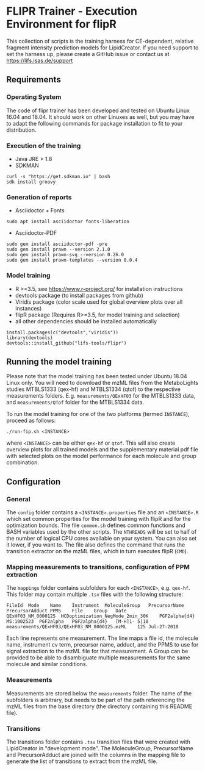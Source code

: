 # FLIPR Trainer - Execution Environment for flipR
This collection of scripts is the training harness for CE-dependent, relative fragment intensity prediction models for LipidCreator.
If you need support to set the harness up, please create a GitHub issue or contact us at https://lifs.isas.de/support 

## Requirements

### Operating System
The code of flipr trainer has been developed and tested on Ubuntu Linux 16.04 and 18.04. It should work on other Linuxes as well, but you may have to adapt the following commands for package installation to fit to your distribution.

### Execution of the training
- Java JRE > 1.8
- SDKMAN 

```
curl -s "https://get.sdkman.io" | bash
sdk install groovy
```

### Generation of reports
- Asciidoctor + Fonts

```
sudo apt install asciidoctor fonts-liberation
```
    
- Asciidoctor-PDF

```
sudo gem install asciidoctor-pdf -pre
sudo gem install prawn --version 2.1.0
sudo gem install prawn-svg --version 0.26.0
sudo gem install prawn-templates --version 0.0.4
```

### Model training  

- R >=3.5, see https://www.r-project.org/ for installation instructions
- devtools package (to install packages from github)
- Viridis package (color scale used for global overview plots over all instances)
- flipR package (Requires R>=3.5, for model training and selection)
- all other dependencies should be installed automatically

```
install.packages(c("devtools","viridis"))
library(devtools)
devtools::install_github("lifs-tools/flipr")
```

## Running the model training

Please note that the model training has been tested under Ubuntu 18.04 Linux only.
You will need to download the mzML files from the MetaboLights studies MTBLS1333 (qex-hf) and MTBLS1334 (qtof) to the respective measurements folders. E.g. `measurements/QExHF03` for the MTBLS1333 data, and `measurements/QTof` folder for the MTBLS1334 data.

To run the model training for one of the two platforms (termed `INSTANCE`), proceed as follows:

```
./run-fip.sh <INSTANCE>
```

where `<INSTANCE>` can be either `qex-hf` or `qtof`. 
This will also create overview plots for all trained models and the supplementary material pdf file with selected plots on the model performance for each molecule and group combination.

## Configuration

### General
The `config` folder contains a `<INSTANCE>.properties` file and an `<INSTANCE>.R` which set common properties for the model training with flipR and for the optimization bounds. The file `common.sh` defines common functions and BASH variables used by the other scripts. The `NTHREADS` will be set to half of the number of logical CPU cores available on your system. You can also set it lower, if you want to. 
The file also defines the command that runs the transition extractor on the mzML files, which in turn executes flipR (`CMD`). 

### Mapping measurements to transitions, configuration of PPM extraction
The `mappings` folder contains subfolders for each `<INSTANCE>`, e.g. `qex-hf`. This folder may contain multiple `.tsv` files with the following structure:

```
FileId	Mode	Name	Instrument	MoleculeGroup	PrecursorName	PrecursorAdduct	PPMS	File	Group	Date
QExHF03_NM_0000125	HCDoptimization_NegMode_2min_30K	PGF2alpha{d4}	MS:1002523	PGF2alpha	PGF2alpha{d4}	[M-H]1-	5|10	measurements/QExHF03/QExHF03_NM_0000125.mzML	125	Jul-27-2018
```

Each line represents one measurement. The line maps a file id, the molecule name, instrument cv term, precursor name, adduct, and the PPMS to use for signal extraction to the mzML file for that measurement. A Group can be provided to be able to disambiguate multiple measurements for the same molecule and similar conditions.

### Measurements 
Measurements are stored below the `measurements` folder. The name of the subfolders is arbitrary, but needs to be part of the path referencing the mzML files from the base directory (the directory containing this README file).

### Transitions
The transitions folder contains `.tsv` transition files that were created with LipidCreator in "development mode". The MoleculeGroup, PrecursorName and PrecursorAdduct are joined with the columns in the mapping file to generate the list of transitions to extract from the mzML file.
